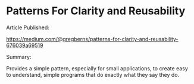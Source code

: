 # Patterns For Clarity and Reusability

Article Published:

https://medium.com/@gregberns/patterns-for-clarity-and-reusability-676039a69519

Summary:

Provides a simple pattern, especially for small applications, to create easy to understand, simple programs that do exactly what they say they do.